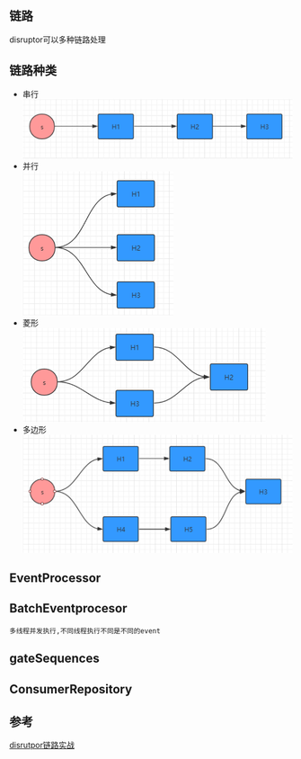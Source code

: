 ## 链路

disruptor可以多种链路处理



## 链路种类

- 串行
    ![串行](img/链路/串行.png)
- 并行  
    ![并行](img/链路/并行.png)
- 菱形  
    ![菱形](img/链路/菱形.png)
- 多边形  
    ![多边型](img/链路/多边形.png)

## EventProcessor

## BatchEventprocesor
    
    多线程并发执行,不同线程执行不同是不同的event

## gateSequences


## ConsumerRepository



## 参考

[disrutpor链路实战](https://www.cnblogs.com/gyli20170901/p/10249929.html)
